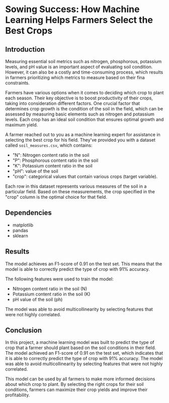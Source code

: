  # Sowing Success: How Machine Learning Helps Farmers Select the Best Crops

## Introduction
Measuring essential soil metrics such as nitrogen, phosphorous, potassium levels, and pH value is an important aspect of evaluating soil condition. However, it can also be a costly and time-consuming process, which results in farmers prioritizing which metrics to measure based on their fina  constraints.

Farmers have various options when it comes to deciding which crop to plant each season. Their key objective is to boost productivity of their crops, taking into consideration different factors. One crucial factor that determines crop growth is the condition of the soil in the field, which can be assessed by measuring basic elements such as nitrogen and potassium levels. Each crop has an ideal soil condition that ensures optimal growth and maximum yield.

A farmer reached out to you as a machine learning expert for assistance in selecting the best crop for his field. They've provided you with a dataset called `soil_measures.csv`, which contains:
- "N": Nitrogen content ratio in the soil
- "P": Phosphorous content ratio in the soil
- "K": Potassium content ratio in the soil
- "pH": value of the soil
- "crop": categorical values that contain various crops (target variable).

Each row in this dataset represents various measures of the soil in a particular field. Based on these measurements, the crop specified in the "crop" column is the optimal choice for that field.

## Dependencies
- matplotlib
- pandas
- sklearn

## Results
The model achieves an F1-score of 0.91 on the test set. This means that the model is able to correctly predict the type of crop with 91% accuracy.

The following features were used to train the model:
- Nitrogen content ratio in the soil (N)
- Potassium content ratio in the soil (K)
- pH value of the soil (ph)

The model was able to avoid multicollinearity by selecting features that were not highly correlated.

## Conclusion
In this project, a machine learning model was built to predict the type of crop that a farmer should plant based on the soil conditions in their field. The model achieved an F1-score of 0.91 on the test set, which indicates that it is able to correctly predict the type of crop with 91% accuracy. The model was able to avoid multicollinearity by selecting features that were not highly correlated.

This model can be used by all farmers to make more informed decisions about which crop to plant. By selecting the right crops for their soil conditions, farmers can maximize their crop yields and improve their profitability.
